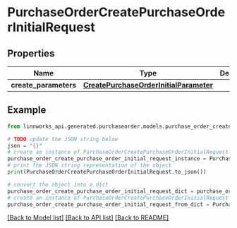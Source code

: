 # PurchaseOrderCreatePurchaseOrderInitialRequest


## Properties

Name | Type | Description | Notes
------------ | ------------- | ------------- | -------------
**create_parameters** | [**CreatePurchaseOrderInitialParameter**](CreatePurchaseOrderInitialParameter.md) |  | [optional] 

## Example

```python
from linnworks_api.generated.purchaseorder.models.purchase_order_create_purchase_order_initial_request import PurchaseOrderCreatePurchaseOrderInitialRequest

# TODO update the JSON string below
json = "{}"
# create an instance of PurchaseOrderCreatePurchaseOrderInitialRequest from a JSON string
purchase_order_create_purchase_order_initial_request_instance = PurchaseOrderCreatePurchaseOrderInitialRequest.from_json(json)
# print the JSON string representation of the object
print(PurchaseOrderCreatePurchaseOrderInitialRequest.to_json())

# convert the object into a dict
purchase_order_create_purchase_order_initial_request_dict = purchase_order_create_purchase_order_initial_request_instance.to_dict()
# create an instance of PurchaseOrderCreatePurchaseOrderInitialRequest from a dict
purchase_order_create_purchase_order_initial_request_from_dict = PurchaseOrderCreatePurchaseOrderInitialRequest.from_dict(purchase_order_create_purchase_order_initial_request_dict)
```
[[Back to Model list]](../README.md#documentation-for-models) [[Back to API list]](../README.md#documentation-for-api-endpoints) [[Back to README]](../README.md)


